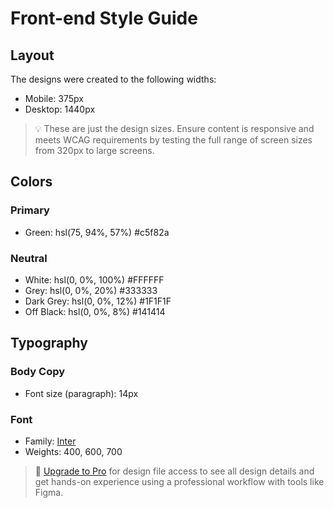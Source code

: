 # Front-end Style Guide

## Layout

The designs were created to the following widths:

- Mobile: 375px
- Desktop: 1440px

> 💡 These are just the design sizes. Ensure content is responsive and meets WCAG requirements by testing the full range of screen sizes from 320px to large screens.

## Colors

### Primary

- Green: hsl(75, 94%, 57%)
  #c5f82a

### Neutral

- White: hsl(0, 0%, 100%)
  #FFFFFF
- Grey: hsl(0, 0%, 20%)
  #333333
- Dark Grey: hsl(0, 0%, 12%)
  #1F1F1F
- Off Black: hsl(0, 0%, 8%)
  #141414

## Typography

### Body Copy

- Font size (paragraph): 14px

### Font

- Family: [Inter](https://fonts.google.com/specimen/Inter)
- Weights: 400, 600, 700

> 💎 [Upgrade to Pro](https://www.frontendmentor.io/pro?ref=style-guide) for design file access to see all design details and get hands-on experience using a professional workflow with tools like Figma.
